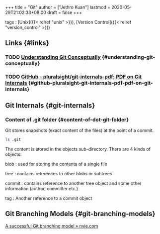 +++
title = "Git"
author = ["Jethro Kuan"]
lastmod = 2020-05-29T21:02:33+08:00
draft = false
+++

tags
: [Unix]({{< relref "unix" >}}), [Version Control]({{< relref "version_control" >}})

## Links {#links}

### <span class="org-todo todo TODO">TODO</span> [Understanding Git Conceptually](https://www.sbf5.com/~cduan/technical/git/) {#understanding-git-conceptually}

### <span class="org-todo todo TODO">TODO</span> [GitHub - pluralsight/git-internals-pdf: PDF on Git Internals](https://github.com/pluralsight/git-internals-pdf) {#github-pluralsight-git-internals-pdf-pdf-on-git-internals}

## Git Internals {#git-internals}

### Content of .git folder {#content-of-dot-git-folder}

Git stores snapshots (exact content of the files) at the point of a commit.

```sh
ls .git
```

The content is stored in the objects sub-directory. There are 4 kinds
of objects:

blob
: used for storing the contents of a single file

tree
: contains references to other blobs or subtrees

commit
: contains reference to another tree object and some other
information (author, committer etc.)

tag
: Another reference to a commit object

## Git Branching Models {#git-branching-models}

[A successful Git branching model » nvie.com](https://nvie.com/posts/a-successful-git-branching-model/)
